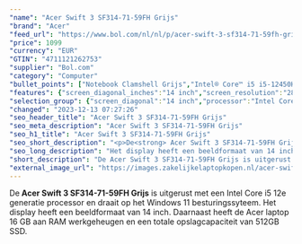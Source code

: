 ```yaml
---
"name": "Acer Swift 3 SF314-71-59FH Grijs"
"brand": "Acer"
"feed_url": "https://www.bol.com/nl/nl/p/acer-swift-3-sf314-71-59fh-grijs/9300000129178644"
"price": 1099
"currency": "EUR"
"GTIN": "4711121262753"
"supplier": "Bol.com"
"category": "Computer"
"bullet_points": ["Notebook Clamshell Grijs","Intel® Core™ i5 i5-12450H 2 GHz","35,6 cm (14\") WQXGA+ 2880 x 1800 Pixels OLED 16:10","16 GB LPDDR5-SDRAM","512 GB SSD","Intel® UHD Graphics","Wi-Fi 6E (802.11ax) Bluetooth 5.2","Lithium-Ion (Li-Ion) 57 Wh 100 W","Windows 11 Home"]
"features": {"screen_diagonal_inches":"14 inch","screen_resolution":"2880 x 1800 Pixels","processor_family":"Intel® Core™ i5","memory_size":"16 GB","memory_type":"LPDDR5-SDRAM","total_storage_space":"512 GB","operating_system":"Windows 11 Home","battery_capacity":"57 Wh","weight":"1,4 kg"}
"selection_group": {"screen_diagonal":"14 inch","processor":"Intel Core i5","changed_price_past_3_days":false,"product_family":"Swift"}
"changed": "2023-12-13 07:27:26"
"seo_header_title": "Acer Swift 3 SF314-71-59FH Grijs"
"seo_meta_description": "Acer Swift 3 SF314-71-59FH Grijs"
"seo_h1_title": "Acer Swift 3 SF314-71-59FH Grijs"
"seo_short_description": "<p>De<strong> Acer Swift 3 SF314-71-59FH Grijs</strong> is uitgerust met een Intel Core i5 12e generatie processor en draait op het Windows 11 besturingssyteem."
"seo_long_description": "Het display heeft een beeldformaat van 14 inch. Daarnaast heeft de Acer laptop 16 GB aan RAM werkgeheugen en een totale opslagcapaciteit van 512GB SSD. </p>"
"short_description": "De Acer Swift 3 SF314-71-59FH Grijs is uitgerust met een Intel Core i5 12e generatie processor en draait op het Windows 11 besturingssyteem. Het display heeft een beeldformaat van 14 inch. Daarnaast heeft de Acer laptop 16 GB aan RAM werkgeheugen en een totale opslagcapaciteit van 512GB SSD."
"external_image_url": "https://images.zakelijkelaptopkopen.nl/acer-swift-3-sf314-71-59fh-grijs.webp"
---
```


<p>De<strong> Acer Swift 3 SF314-71-59FH Grijs</strong> is uitgerust met een Intel Core i5 12e generatie processor en draait op het Windows 11 besturingssyteem. Het display heeft een beeldformaat van 14 inch. Daarnaast heeft de Acer laptop 16 GB aan RAM werkgeheugen en een totale opslagcapaciteit van 512GB SSD.</p>